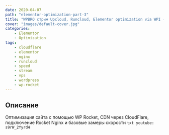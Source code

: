 ```yaml
---
date: 2020-04-07
path: "elementor-optimization-part-3"
title: "WPBRO стрим Upcloud, Runcloud, Elementor optimization via WPI - Часть 3"
cover: "images/default-cover.jpg"
categories: 
    - Elementor
    - Optimization
tags:
    - cloudflare
    - elementor
    - nginx
    - runcloud
    - speed
    - stream
    - vps
    - wordpress
    - wp-rocket
---
```


## Описание
Оптимизация сайта с помощью WP Rocket, CDN через CloudFlare, подключение Rocket Nginx и базовые замеры скорости
`txt
youtube: s9rW_2Yyrd4 
`
